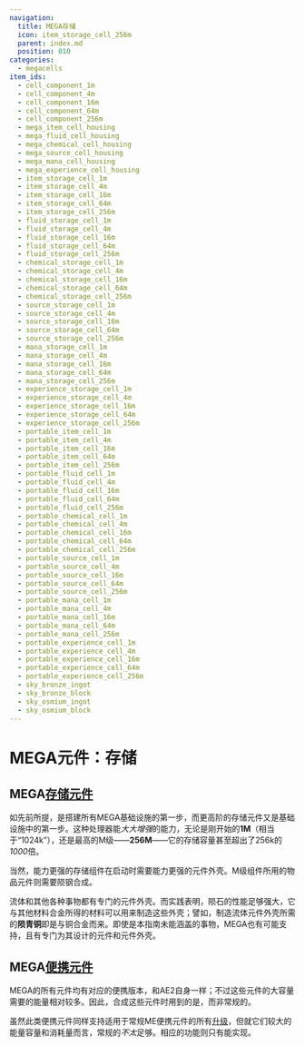 ```yaml
---
navigation:
  title: MEGA存储
  icon: item_storage_cell_256m
  parent: index.md
  position: 010
categories:
  - megacells
item_ids:
  - cell_component_1m
  - cell_component_4m
  - cell_component_16m
  - cell_component_64m
  - cell_component_256m
  - mega_item_cell_housing
  - mega_fluid_cell_housing
  - mega_chemical_cell_housing
  - mega_source_cell_housing
  - mega_mana_cell_housing
  - mega_experience_cell_housing
  - item_storage_cell_1m
  - item_storage_cell_4m
  - item_storage_cell_16m
  - item_storage_cell_64m
  - item_storage_cell_256m
  - fluid_storage_cell_1m
  - fluid_storage_cell_4m
  - fluid_storage_cell_16m
  - fluid_storage_cell_64m
  - fluid_storage_cell_256m
  - chemical_storage_cell_1m
  - chemical_storage_cell_4m
  - chemical_storage_cell_16m
  - chemical_storage_cell_64m
  - chemical_storage_cell_256m
  - source_storage_cell_1m
  - source_storage_cell_4m
  - source_storage_cell_16m
  - source_storage_cell_64m
  - source_storage_cell_256m
  - mana_storage_cell_1m
  - mana_storage_cell_4m
  - mana_storage_cell_16m
  - mana_storage_cell_64m
  - mana_storage_cell_256m
  - experience_storage_cell_1m
  - experience_storage_cell_4m
  - experience_storage_cell_16m
  - experience_storage_cell_64m
  - experience_storage_cell_256m
  - portable_item_cell_1m
  - portable_item_cell_4m
  - portable_item_cell_16m
  - portable_item_cell_64m
  - portable_item_cell_256m
  - portable_fluid_cell_1m
  - portable_fluid_cell_4m
  - portable_fluid_cell_16m
  - portable_fluid_cell_64m
  - portable_fluid_cell_256m
  - portable_chemical_cell_1m
  - portable_chemical_cell_4m
  - portable_chemical_cell_16m
  - portable_chemical_cell_64m
  - portable_chemical_cell_256m
  - portable_source_cell_1m
  - portable_source_cell_4m
  - portable_source_cell_16m
  - portable_source_cell_64m
  - portable_source_cell_256m
  - portable_mana_cell_1m
  - portable_mana_cell_4m
  - portable_mana_cell_16m
  - portable_mana_cell_64m
  - portable_mana_cell_256m
  - portable_experience_cell_1m
  - portable_experience_cell_4m
  - portable_experience_cell_16m
  - portable_experience_cell_64m
  - portable_experience_cell_256m
  - sky_bronze_ingot
  - sky_bronze_block
  - sky_osmium_ingot
  - sky_osmium_block
---
```


# MEGA元件：存储

<GameScene zoom="8" background="transparent">
  <ImportStructure src="assets/assemblies/drive_cells.snbt" />
  <IsometricCamera yaw="195" pitch="10" />
</GameScene>

## MEGA[存储元件](ae2:items-blocks-machines/storage_cells.md)

<Row>
  <ItemImage id="mega_item_cell_housing" scale="4" />
  <ItemImage id="item_storage_cell_1m" scale="4" />
  <ItemImage id="item_storage_cell_4m" scale="4" />
  <ItemImage id="item_storage_cell_16m" scale="4" />
  <ItemImage id="item_storage_cell_64m" scale="4" />
  <ItemImage id="item_storage_cell_256m" scale="4" />
</Row>

如先前所提，<ItemLink id="megacells:accumulation_processor" />是搭建所有MEGA基础设施的第一步，而更高阶的存储元件又是基础设施中的第一步。这种处理器能*大大增强*<ItemLink id="ae2:cell_component_256k" />的能力，无论是刚开始的**1M**（相当于“1024k”），还是最高的M级——**256M**——它的存储容量甚至超出了256k的*1000*倍。

<RecipeFor id="cell_component_1m" />
<RecipeFor id="cell_component_4m" />
<RecipeFor id="cell_component_16m" />
<RecipeFor id="cell_component_64m" />
<RecipeFor id="cell_component_256m" />

当然，能力更强的存储组件在启动时需要能力更强的元件外壳。M级组件所用的物品元件则需要陨钢合成。

<Row>
  <RecipeFor id="mega_item_cell_housing" />
  <Recipe id="cells/standard/item_storage_cell_1m" />
  <Recipe id="cells/standard/item_storage_cell_1m_with_housing" />
</Row>

流体和其他各种事物都有专门的元件外壳。而实践表明，陨石的性能足够强大，它与其他材料合金所得的材料可以用来制造这些外壳；譬如，制造流体元件外壳所需的**陨青铜**即是与铜合金而来。即使是本指南未能涵盖的事物，MEGA也有可能支持，且有专门为其设计的元件和元件外壳。

<Row>
  <ItemImage id="sky_bronze_ingot" scale="4" />
  <ItemImage id="mega_fluid_cell_housing" scale="4" />
  <ItemImage id="fluid_storage_cell_1m" scale="4" />
  <ItemImage id="fluid_storage_cell_4m" scale="4" />
  <ItemImage id="fluid_storage_cell_16m" scale="4" />
  <ItemImage id="fluid_storage_cell_64m" scale="4" />
  <ItemImage id="fluid_storage_cell_256m" scale="4" />
</Row>

<Row>
  <Recipe id="transform/sky_bronze_ingot" />
  <RecipeFor id="mega_fluid_cell_housing" />
</Row>

## MEGA[便携元件](ae2:items-blocks-machines/storage_cells.md#便携物品元件)

MEGA的所有元件均有对应的便携版本，和AE2自身一样；不过这些元件的大容量需要的能量相对较多。因此，合成这些元件时用到的是<ItemLink id="ae2:dense_energy_cell" />，而非常规的<ItemLink id="ae2:energy_cell" />。

虽然此类便携元件同样支持适用于常规ME便携元件的所有[升级](ae2:items-blocks-machines/upgrade_cards.md)，但就它们较大的能量容量和消耗量而言，常规的<ItemLink id="ae2:energy_card" />*不太*足够。相应的功能则只有<ItemLink id="megacells:greater_energy_card" />能实现。

<Row>
  <RecipeFor id="portable_item_cell_1m" />
</Row>
